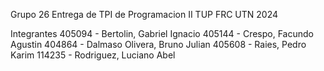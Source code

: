 Grupo 26
Entrega de TPI de Programacion II TUP FRC UTN 2024

Integrantes
405094 - Bertolin, Gabriel Ignacio
405144 - Crespo, Facundo Agustin
404864 - Dalmaso Olivera, Bruno Julian
405608 - Raies, Pedro Karim
114235 - Rodriguez, Luciano Abel
